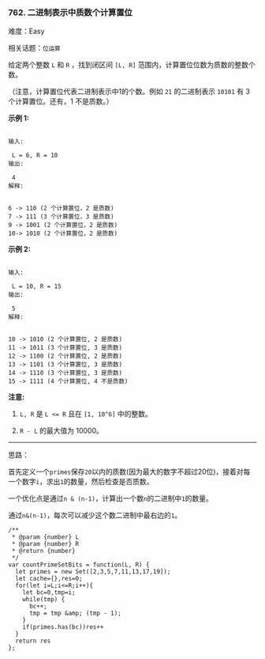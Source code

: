 ### 762. 二进制表示中质数个计算置位

难度：Easy

相关话题：`位运算`

给定两个整数 `L` 和 `R` ，找到闭区间 `[L, R]` 范围内，计算置位位数为质数的整数个数。



（注意，计算置位代表二进制表示中1的个数。例如 `21` 的二进制表示 `10101` 有 3 个计算置位。还有，1 不是质数。）



**示例 1:** 



```

输入:

 L = 6, R = 10
输出:

 4
解释:


6 -> 110 (2 个计算置位，2 是质数)
7 -> 111 (3 个计算置位，3 是质数)
9 -> 1001 (2 个计算置位，2 是质数)
10-> 1010 (2 个计算置位，2 是质数)
```


**示例 2:** 



```

输入:

 L = 10, R = 15
输出:

 5
解释:


10 -> 1010 (2 个计算置位, 2 是质数)
11 -> 1011 (3 个计算置位, 3 是质数)
12 -> 1100 (2 个计算置位, 2 是质数)
13 -> 1101 (3 个计算置位, 3 是质数)
14 -> 1110 (3 个计算置位, 3 是质数)
15 -> 1111 (4 个计算置位, 4 不是质数)
```


**注意:** 




1.  `L, R` 是 `L <= R` 且在 `[1, 10^6]` 中的整数。

2.  `R - L` 的最大值为 10000。






-----

思路：

首先定义一个`primes`保存`20`以内的质数(因为最大的数字不超过20位)，接着对每一个数字`i`，求出`1`的数量，然后检查是否质数。

一个优化点是通过`n & (n-1)`，计算出一个数`n`的二进制中`1`的数量。

通过`n&(n-1)`，每次可以减少这个数二进制中最右边的`1`。
```
/**
 * @param {number} L
 * @param {number} R
 * @return {number}
 */
var countPrimeSetBits = function(L, R) {
  let primes = new Set([2,3,5,7,11,13,17,19]);
  let cache={},res=0;
  for(let i=L;i<=R;i++){
    let bc=0,tmp=i;
    while(tmp) {
      bc++;
      tmp = tmp &amp; (tmp - 1);
    }
    if(primes.has(bc))res++
  }
  return res
};
```


